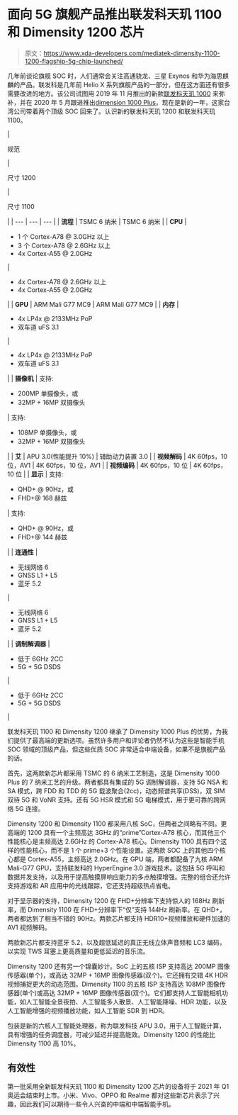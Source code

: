 # 面向 5G 旗舰产品推出联发科天玑 1100 和 Dimensity 1200 芯片

> 原文：<https://www.xda-developers.com/mediatek-dimensity-1100-1200-flagship-5g-chip-launched/>

几年前谈论旗舰 SOC 时，人们通常会关注高通骁龙、三星 Exynos 和华为海思麒麟的产品。联发科是几年前 Helio X 系列旗舰产品的一部分，但在这方面还有很多需要改进的地方。该公司试图用 2019 年 11 月推出的新款[联发科天玑 1000](https://www.xda-developers.com/mediatek-dimensity-1000-7nm-soc-integrated-5g/) 来弥补，并在 2020 年 5 月跟进推出[dimension 1000 Plus](https://www.xda-developers.com/mediatek-dimensity-1000-plus-new-5g-chip-144hz-display/)。现在是新的一年，这家台湾公司带着两个顶级 SOC 回来了。认识新的联发科天玑 1200 和联发科天玑 1100。

| 

规范

 | 

尺寸 1200

 | 

尺寸 1100

 |
| --- | --- | --- |
| **流程** | TSMC 6 纳米 | TSMC 6 纳米 |
| **CPU** | 

*   1 个 Cortex-A78 @ 3.0GHz 以上
*   3 个 Cortex-A78 @ 2.6GHz 以上
*   4x Cortex-A55 @ 2.0GHz

 | 

*   4x Cortex-A78 @ 2.6GHz 以上
*   4x Cortex-A55 @ 2.0GHz

 |
| **GPU** | ARM Mali G77 MC9 | ARM Mali G77 MC9 |
| **内存** | 

*   4x LP4x @ 2133MHz PoP
*   双车道 uFS 3.1

 | 

*   4x LP4x @ 2133MHz PoP
*   双车道 uFS 3.1

 |
| **摄像机** | 支持:

*   200MP 单摄像头，或
*   32MP + 16MP 双摄像头

 | 支持:

*   108MP 单摄像头，或
*   32MP + 16MP 双摄像头

 |
| **艾** | APU 3.0(性能提升 10%) | 辅助动力装置 3.0 |
| **视频解码** | 4K 60fps，10 位，AV1 | 4K 60fps，10 位，AV1 |
| **视频编码** | 4K 60fps，10 位 | 4K 60fps，10 位 |
| **显示** | 支持:

*   QHD+ @ 90Hz，或
*   FHD+@ 168 赫兹

 | 支持:

*   QHD+ @ 90Hz，或
*   FHD+@ 144 赫兹

 |
| **连通性** | 

*   无线网络 6
*   GNSS L1 + L5
*   蓝牙 5.2

 | 

*   无线网络 6
*   GNSS L1 + L5
*   蓝牙 5.2

 |
| **调制解调器** | 

*   低于 6GHz 2CC
*   5G + 5G DSDS

 | 

*   低于 6GHz 2CC
*   5G + 5G DSDS

 |

联发科天玑 1100 和 Dimensity 1200 继承了 Dimensity 1000 Plus 的优势，为我们提供了最高端的更新选项。虽然许多用户和评论者仍然不认为这些是智能手机 SOC 领域的顶级产品，但这些优质 SOC 非常适合中端设备，如果不是旗舰产品的话。

首先，这两款新芯片都采用 TSMC 的 6 纳米工艺制造，这是 Dimensity 1000 Plus 的 7 纳米工艺的升级。两者都具有集成的 5G 调制解调器，支持 5G NSA 和 SA 模式，跨 FDD 和 TDD 的 5G 载波聚合(2cc)，动态频谱共享(DSS)，双 SIM 双待 5G 和 VoNR 支持。还有 5G HSR 模式和 5G 电梯模式，用于更可靠的跨网络 5G 连接。

Dimensity 1200 和 Dimensity 1100 都采用八核 SoC，但两者之间略有不同。更高端的 1200 具有一个主频高达 3GHz 的“prime”Cortex-A78 核心，而其他三个性能核心是主频高达 2.6GHz 的 Cortex-A78 核心。Dimensity 1100 具有四个这样的性能核心，而不是 1 个 prime+3 个性能设置。这两款 SOC 上的其他四个核心都是 Cortex-A55，主频高达 2.0GHz。在 GPU 端，两者都配备了九核 ARM Mali-G77 GPU，支持联发科的 HyperEngine 3.0 游戏技术。这包括 5G 呼叫和数据并发支持，以及用于提高触摸屏响应能力的多点触摸增强。完整的组合还允许支持游戏和 AR 应用中的光线跟踪，它还支持超级热点省电。

对于显示器的支持，Dimensity 1200 在 FHD+分辨率下支持惊人的 168Hz 刷新率，而 Dimensity 1100 在 FHD+分辨率下“仅”支持 144Hz 刷新率。在 QHD+，两者都达到了相当不错的 90Hz。两款芯片都支持 HDR10+视频播放和硬件加速的 AV1 视频解码。

两款新芯片都支持蓝牙 5.2，以及超低延迟的真正无线立体声音频和 LC3 编码，以实现 TWS 耳塞上更高质量和更低延迟的音乐流。

Dimensity 1200 还有另一个锦囊妙计。SoC 上的五核 ISP 支持高达 200MP 图像传感器(单个)，或高达 32MP + 16MP 图像传感器(双个)。它还拥有交错 4K HDR 视频捕捉更大的动态范围。Dimensity 1100 的五核 ISP 支持高达 108MP 图像传感器(单个)或高达 32MP + 16MP 图像传感器(双个)。它们都支持人工智能相机功能，如人工智能全景夜拍、人工智能多人散景、人工智能降噪、HDR 功能，以及人工智能增强的视频播放功能，如人工智能 SDR 到 HDR。

包装是新的六核人工智能处理器，称为联发科技 APU 3.0，用于人工智能计算，具有增强的任务调度器，可减少延迟并提高能效。Dimensity 1200 的性能比 Dimensity 1100 高 10%。

## 有效性

第一批采用全新联发科天玑 1100 和 Dimensity 1200 芯片的设备将于 2021 年 Q1 奥运会结束时上市。小米、Vivo、OPPO 和 Realme 都对这些新芯片表示了兴趣，因此我们可以期待一些令人兴奋的中端和中端智能手机。